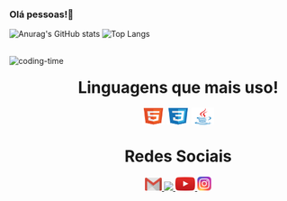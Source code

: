 ### Olá pessoas!👋
![Anurag's GitHub stats](https://github-readme-stats.vercel.app/api?username=joaomanoelaraujo&show_icons=true&theme=transparent)
![Top Langs](https://github-readme-stats.vercel.app/api/top-langs/?username=joaomanoelaraujo)
<br>

<div  align="center"> 
  <div style="display: inline_block"><br>
    <img align="left" height="250" alt="coding-time" src="code.gif">
    <h1 align="center">Linguagens que mais uso!</h1>
    <img align="center" height="30" width="40" alt="html-icon" src="https://raw.githubusercontent.com/devicons/devicon/master/icons/html5/html5-original.svg">
    <img align="center" height="30" width="40" alt="css-icon" src="https://raw.githubusercontent.com/devicons/devicon/master/icons/css3/css3-original.svg">
    <img align="center" height="30" width="40" alt="java-icon" src="https://raw.githubusercontent.com/devicons/devicon/master/icons/java/java-original.svg">
   </div>
    
  
  <h1 align="center">Redes Sociais</h1>
    <a href = "mailto: johnmanoelaraujo@gmail.com">
      <img width="30" src="gmail.svg">
    </a>
    <a href = "https://www.linkedin.com/in/luigi-gottardello-fonseca-44651a205/">
      <img width="25" src="linkedin.svg">
    </a>
    <a href = "https://www.youtube.com/channel/UCHVFOKmrtt3VBXx3yxOgheQ">
      <img width="35" src="youtube.svg">
    </a>
    <a href = "https://www.instagram.com/eujoohnm/">
      <img width="25" src="instagram.png">
    </a>
</div>
